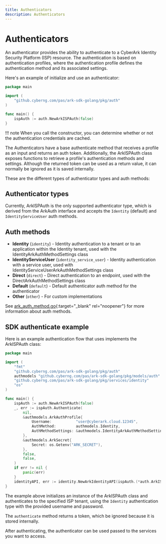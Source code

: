 ```yaml
---
title: Authenticators
description: Authenticators
---
```


# Authenticators

An authenticator provides the ability to authenticate to a CyberArk Identity Security Platform (ISP) resource. The authentication is based on authentication profiles, where the authentication profile defines the authentication method and its associated settings.

Here's an example of initialize and use an authenticator:

```go
package main

import (
	"github.cyberng.com/pas/ark-sdk-golang/pkg/auth"
)

func main() {
	ispAuth := auth.NewArkISPAuth(false)
}
```

!!! note
When you call the constructor, you can determine whether or not the authentication credentials are cached.

The Authenticators have a base authenticate method that receives a profile as an input and returns an auth token. Additionally, the ArkISPAuth class exposes functions to retrieve a profile's authentication methods and settings. Although the returned token can be used as a return value, it can normally be ignored as it is saved internally.

These are the different types of authenticator types and auth methods:

## Authenticator types

Currently, ArkISPAuth is the only supported authenticator type, which is derived from the ArkAuth interface and accepts the `Identity` (default) and `IdentityServiceUser` auth methods.

## Auth methods

- <b>Identity</b> (`identity`) - Identity authentication to a tenant or to an application within the Identity tenant, used with the IdentityArkAuthMethodSettings class
- <b>IdentityServiceUser</b> (`identity_service_user`) - Identity authentication with a service user, used with IdentityServiceUserArkAuthMethodSettings class
- <b>Direct</b> (`direct`) - Direct authentication to an endpoint, used with the DirectArkAuthMethodSettings class
- <b>Default</b> (`default`) - Default authenticator auth method for the authenticator
- <b>Other</b> (`other`) - For custom implementations

See [ark_auth_method.go](https://github.cyberng.com/pas/ark-sdk-golang/blob/main/ark-sdk-golang/pkg/models/auth/ark_auth_method.go){:target="_blank" rel="noopener"} for more information about auth methods.

## SDK authenticate example

Here is an example authentication flow that uses implements the ArkISPAuth class:

```go
package main

import (
	"fmt"
	"github.cyberng.com/pas/ark-sdk-golang/pkg/auth"
	authmodels "github.cyberng.com/pas/ark-sdk-golang/pkg/models/auth"
	"github.cyberng.com/pas/ark-sdk-golang/pkg/services/identity"
	"os"
)

func main() {
	ispAuth := auth.NewArkISPAuth(false)
	_, err := ispAuth.Authenticate(
		nil,
		&authmodels.ArkAuthProfile{
			Username:           "user@cyberark.cloud.12345",
			AuthMethod:         authmodels.Identity,
			AuthMethodSettings: &authmodels.IdentityArkAuthMethodSettings{},
		},
		&authmodels.ArkSecret{
			Secret: os.Getenv("ARK_SECRET"),
		},
		false,
		false,
	)
	if err != nil {
		panic(err)
	}
	identityAPI, err := identity.NewArkIdentityAPI(ispAuth.(*auth.ArkISPAuth))
}
```

The example above initializes an instance of the ArkISPAuth class and authenticates to the specified ISP tenant, using the `Identity` authentication type with the provided username and password.

The `authenticate` method returns a token, which be ignored because it is stored internally.

After authenticating, the authenticator can be used passed to the services you want to access.
